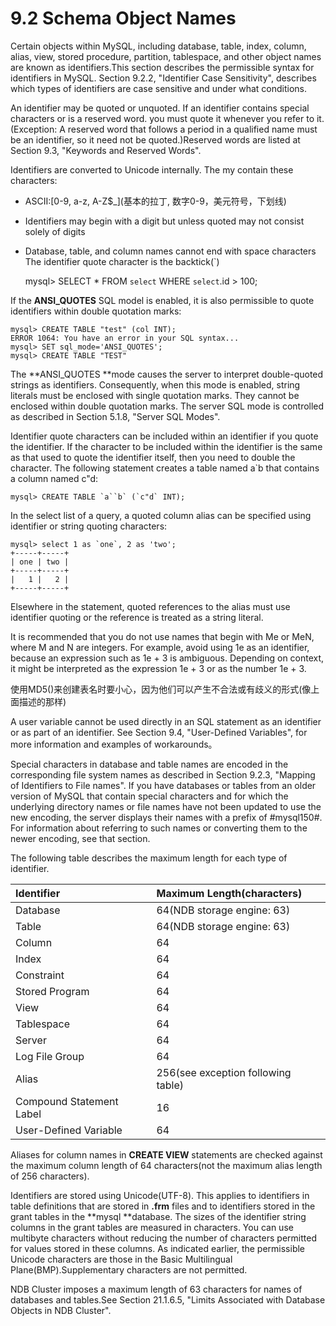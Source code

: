 # 9.2 Schema Object Names

Certain objects within MySQL, including database, table, index, column, alias, view, stored procedure, partition, tablespace, and other object names are known as identifiers.This section describes the permissible syntax for identifiers in MySQL. Section 9.2.2, "Identifier Case Sensitivity", describes which types of identifiers are case sensitive and under what conditions.

An identifier may be quoted or unquoted. If an identifier contains special characters or is a reserved word. you must quote it whenever you refer to it.\(Exception: A reserved word that follows a period in a qualified name must be an identifier, so it need not be quoted.\)Reserved words are listed at Section 9.3, "Keywords and Reserved Words".

Identifiers are converted to Unicode internally. The my contain these characters:

* ASCII:\[0-9, a-z, A-Z$\_\]\(基本的拉丁, 数字0-9，美元符号，下划线\)
* Identifiers may begin with a digit but unless quoted may not consist solely of digits
* Database, table, and column names cannot end with space characters  
  The identifier quote character is the backtick\(\`\)

  mysql&gt; SELECT \* FROM `select` WHERE `select`.id &gt; 100;

If the **ANSI\_QUOTES** SQL model is enabled, it is also permissible to quote identifiers within double quotation marks:

```
mysql> CREATE TABLE "test" (col INT);
ERROR 1064: You have an error in your SQL syntax...
mysql> SET sql_mode='ANSI_QUOTES';
mysql> CREATE TABLE "TEST"
```

The **ANSI\_QUOTES **mode causes the server to interpret double-quoted strings as identifiers. Consequently, when this mode is enabled, string literals must be enclosed with single quotation marks. They cannot be enclosed within double quotation marks. The server SQL mode is controlled as described in Section 5.1.8, "Server SQL Modes".

Identifier quote characters can be included within an identifier if you quote the identifier. If the character to be included within the identifier is the same as that used to quote the identifier itself, then you need to double the character. The following statement creates a table named a\`b that contains a column named c"d:

    mysql> CREATE TABLE `a``b` (`c"d` INT);

In the select list of a query, a quoted column alias can be specified using identifier or string quoting characters:

    mysql> select 1 as `one`, 2 as 'two';
    +-----+-----+
    | one | two |
    +-----+-----+
    |   1 |   2 |
    +-----+-----+

Elsewhere in the statement, quoted references to the alias must use identifier quoting or the reference is treated as a string literal.

It is recommended that you do not use names that begin with Me or MeN, where  M and N are integers. For example, avoid using 1e as an identifier, because an expression such as 1e + 3 is ambiguous.  Depending on context, it might be interpreted as the expression 1e + 3 or as the number 1e + 3.

使用MD5\(\)来创建表名时要小心，因为他们可以产生不合法或有歧义的形式\(像上面描述的那样\)

A user variable cannot be used directly in an SQL statement as an identifier or as part of an identifier. See Section 9.4, "User-Defined Variables", for more information and examples of workarounds。

Special characters in database and table names are encoded in the corresponding file system names as described in Section 9.2.3, "Mapping of Identifiers to File names". If you have databases or tables from an older version of MySQL that contain special characters and for which the underlying directory names or file names have not been updated to use the new encoding, the server displays their names with a prefix of \#mysql150\#. For information about referring to such names or converting them to the newer encoding, see that section.



The following table describes the maximum length for each type of identifier.

| Identifier | Maximum Length\(characters\) |
| :--- | :--- |
| Database | 64\(NDB storage engine: 63\) |
| Table | 64\(NDB storage engine: 63\) |
| Column | 64 |
| Index | 64 |
| Constraint | 64 |
| Stored Program | 64 |
| View | 64 |
| Tablespace | 64 |
| Server | 64 |
| Log File Group | 64 |
| Alias | 256\(see exception following table\) |
| Compound Statement Label | 16 |
| User-Defined Variable | 64 |

Aliases for column names in **CREATE VIEW** statements are checked against the maximum column length of 64 characters\(not the maximum alias length of 256 characters\).

Identifiers are stored using Unicode\(UTF-8\). This applies to identifiers in table definitions that are stored in **.frm** files and to identifiers stored in the grant tables in the **mysql **database. The sizes of the identifier string columns in the grant tables are measured in characters. You can use multibyte characters without reducing the number of characters permitted for values stored in these columns. As indicated earlier, the permissible Unicode characters are those in the Basic Multilingual Plane\(BMP\).Supplementary characters are not permitted.

NDB Cluster imposes a maximum length of 63 characters for names of databases and tables.See Section 21.1.6.5, "Limits Associated with Database Objects in NDB Cluster".

